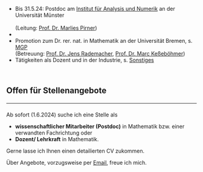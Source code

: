 
<ul>
<li>Bis 31.5.24: Postdoc am <a href="https://www.uni-muenster.de/AMM/institute.shtml">Institut für Analysis und Numerik</a> an der Universität Münster</li><br>
(Leitung: <a href="https://www.uni-muenster.de/AMM/Pirner/index.shtml">Prof. Dr. Marlies Pirner</a>)<li>
<li>Promotion zum Dr. rer. nat. in Mathematik an der Universität Bremen, s. <a href="https://www.mathgenealogy.org/id.php?id=277103">MGP</a> <br>
(Betreuung: <a href="https://www.math.uni-hamburg.de/en/forschung/bereiche/am/ang-dynamische-systeme/personen/rademacher-jens.html">Prof. Dr. Jens Rademacher</a>, <a href="https://www.uni-bremen.de/dynsys/members/prof-dr-marc-kesseboehmer">Prof. Dr. Marc Keßeböhmer</a>)</li>
<li>Tätigkeiten als Dozent und in der Industrie, s. <a href="https://www.dulbrich.de/#Sonstiges">Sonstiges</a></li>
</ul>

<br>

## Offen für Stellenangebote <hr>
Ab sofort (1.6.2024) suche ich eine Stelle als 
<ul>
<li> <b>wissenschaftlicher Mitarbeiter (Postdoc)</b> in Mathematik bzw. einer verwandten Fachrichtung oder </li>
<li> <b>Dozent/ Lehrkraft</b> in Mathematik.</li>
</ul>
Gerne lasse ich Ihnen einen detailierten CV zukommen.

Über Angebote, vorzugsweise per <a href="mailto:ulbrich.dennis@t-online.de">Email</a>, freue ich mich.

 






